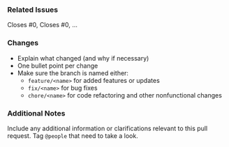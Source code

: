### Related Issues

Closes #0, Closes #0, ...

### Changes

-   Explain what changed (and why if necessary)
-   One bullet point per change
-   Make sure the branch is named either:
    -   `feature/<name>` for added features or updates
    -   `fix/<name>` for bug fixes
    -   `chore/<name>` for code refactoring and other nonfunctional changes

### Additional Notes

Include any additional information or clarifications relevant to this pull request. Tag `@people` that need to take a look.
